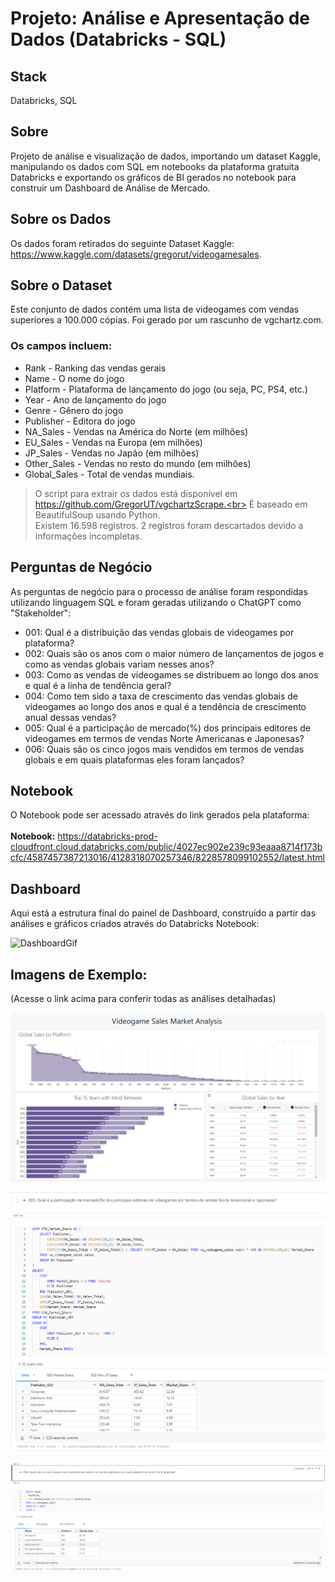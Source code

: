 # **Projeto: Análise e Apresentação de Dados (Databricks - SQL)**

## **Stack**
Databricks, SQL

## **Sobre**
Projeto de análise e visualização de dados, importando um dataset Kaggle, manipulando os dados com SQL em notebooks da plataforma gratuita Databricks e exportando os gráficos de BI gerados no notebook para construir um Dashboard de Análise de Mercado.

## **Sobre os Dados**
Os dados foram retirados do seguinte Dataset Kaggle: https://www.kaggle.com/datasets/gregorut/videogamesales.

## Sobre o Dataset
Este conjunto de dados contém uma lista de videogames com vendas superiores a 100.000 cópias. Foi gerado por um rascunho de vgchartz.com.

### Os campos incluem:
- Rank - Ranking das vendas gerais
- Name - O nome do jogo
- Platform - Plataforma de lançamento do jogo (ou seja, PC, PS4, etc.)
- Year - Ano de lançamento do jogo
- Genre - Gênero do jogo
- Publisher - Editora do jogo
- NA_Sales - Vendas na América do Norte (em milhões)
- EU_Sales - Vendas na Europa (em milhões)
- JP_Sales - Vendas no Japão (em milhões)
- Other_Sales - Vendas no resto do mundo (em milhões)
- Global_Sales - Total de vendas mundiais.

> O script para extrair os dados está disponível em https://github.com/GregorUT/vgchartzScrape.<br>
> É baseado em BeautifulSoup usando Python.<br>
> Existem 16.598 registros. 2 registros foram descartados devido a informações incompletas.

## Perguntas de Negócio
As perguntas de negócio para o processo de análise foram respondidas utilizando linguagem SQL e foram geradas utilizando o ChatGPT como "Stakeholder": 
- 001: Qual é a distribuição das vendas globais de videogames por plataforma?<br>
- 002: Quais são os anos com o maior número de lançamentos de jogos e como as vendas globais variam nesses anos?<br>
- 003: Como as vendas de videogames se distribuem ao longo dos anos e qual é a linha de tendência geral?<br>
- 004: Como tem sido a taxa de crescimento das vendas globais de videogames ao longo dos anos e qual é a tendência de crescimento anual dessas vendas?<br>
- 005: Qual é a participação de mercado(%) dos principais editores de videogames em termos de vendas Norte Americanas e Japonesas?<br>
- 006: Quais são os cinco jogos mais vendidos em termos de vendas globais e em quais plataformas eles foram lançados?<br>

## Notebook
O Notebook pode ser acessado através do link gerados pela plataforma:<br><br>
**Notebook:** https://databricks-prod-cloudfront.cloud.databricks.com/public/4027ec902e239c93eaaa8714f173bcfc/4587457387213016/4128318070257346/8228578099102552/latest.html<br>

## Dashboard
Aqui está a estrutura final do painel de Dashboard, construído a partir das análises e gráficos criados através do Databricks Notebook:

![DashboardGif](https://github.com/caioypaulino/Projeto-Videogame_Sales_Databricks/blob/main/Images/Dashboard.gif)

## Imagens de Exemplo:
(Acesse o link acima para conferir todas as análises detalhadas)

![Dashboard](https://github.com/caioypaulino/Projeto-Videogame_Sales_Databricks/blob/main/Images/Dashboard%20Videogame%20Sales%20Example.png)

![Notebook5](https://github.com/caioypaulino/Projeto-Videogame_Sales_Databricks/blob/main/Images/Notebook%20005%20Example.png)

![Notebook6](https://github.com/caioypaulino/Projeto-Videogame_Sales_Databricks/blob/main/Images/Notebook%20006%20Example.png)
